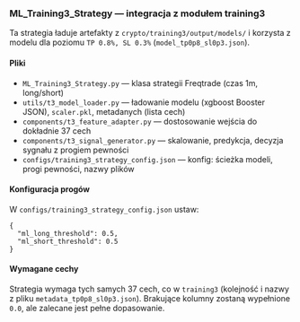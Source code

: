 ### ML_Training3_Strategy — integracja z modułem training3

Ta strategia ładuje artefakty z `crypto/training3/output/models/` i korzysta z modelu dla poziomu `TP 0.8%, SL 0.3%` (`model_tp0p8_sl0p3.json`).

#### Pliki
- `ML_Training3_Strategy.py` — klasa strategii Freqtrade (czas 1m, long/short)
- `utils/t3_model_loader.py` — ładowanie modelu (xgboost Booster JSON), `scaler.pkl`, metadanych (lista cech)
- `components/t3_feature_adapter.py` — dostosowanie wejścia do dokładnie 37 cech
- `components/t3_signal_generator.py` — skalowanie, predykcja, decyzja sygnału z progiem pewności
- `configs/training3_strategy_config.json` — konfig: ścieżka modeli, progi pewności, nazwy plików

#### Konfiguracja progów
W `configs/training3_strategy_config.json` ustaw:
```
{
  "ml_long_threshold": 0.5,
  "ml_short_threshold": 0.5
}
```

#### Wymagane cechy
Strategia wymaga tych samych 37 cech, co w `training3` (kolejność i nazwy z pliku `metadata_tp0p8_sl0p3.json`). Brakujące kolumny zostaną wypełnione `0.0`, ale zalecane jest pełne dopasowanie.

